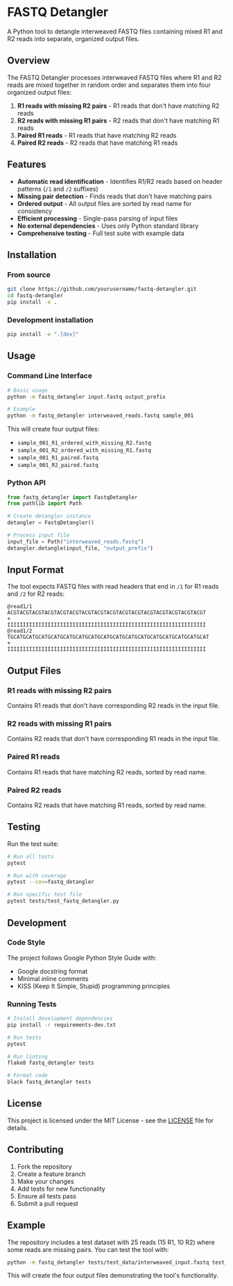 # FASTQ Detangler

A Python tool to detangle interweaved FASTQ files containing mixed R1 and R2 reads into separate, organized output files.

## Overview

The FASTQ Detangler processes interweaved FASTQ files where R1 and R2 reads are mixed together in random order and separates them into four organized output files:

1. **R1 reads with missing R2 pairs** - R1 reads that don't have matching R2 reads
2. **R2 reads with missing R1 pairs** - R2 reads that don't have matching R1 reads
3. **Paired R1 reads** - R1 reads that have matching R2 reads
4. **Paired R2 reads** - R2 reads that have matching R1 reads

## Features

- **Automatic read identification** - Identifies R1/R2 reads based on header patterns (`/1` and `/2` suffixes)
- **Missing pair detection** - Finds reads that don't have matching pairs
- **Ordered output** - All output files are sorted by read name for consistency
- **Efficient processing** - Single-pass parsing of input files
- **No external dependencies** - Uses only Python standard library
- **Comprehensive testing** - Full test suite with example data

## Installation

### From source

```bash
git clone https://github.com/yourusername/fastq-detangler.git
cd fastq-detangler
pip install -e .
```

### Development installation

```bash
pip install -e ".[dev]"
```

## Usage

### Command Line Interface

```bash
# Basic usage
python -m fastq_detangler input.fastq output_prefix

# Example
python -m fastq_detangler interweaved_reads.fastq sample_001
```

This will create four output files:
- `sample_001_R1_ordered_with_missing_R2.fastq`
- `sample_001_R2_ordered_with_missing_R1.fastq`
- `sample_001_R1_paired.fastq`
- `sample_001_R2_paired.fastq`

### Python API

```python
from fastq_detangler import FastqDetangler
from pathlib import Path

# Create detangler instance
detangler = FastqDetangler()

# Process input file
input_file = Path("interweaved_reads.fastq")
detangler.detangle(input_file, "output_prefix")
```

## Input Format

The tool expects FASTQ files with read headers that end in `/1` for R1 reads and `/2` for R2 reads:

```
@read1/1
ACGTACGTACGTACGTACGTACGTACGTACGTACGTACGTACGTACGTACGTACGTACGTACGT
+
IIIIIIIIIIIIIIIIIIIIIIIIIIIIIIIIIIIIIIIIIIIIIIIIIIIIIIIIIIIIIIII
@read1/2
TGCATGCATGCATGCATGCATGCATGCATGCATGCATGCATGCATGCATGCATGCATGCATGCAT
+
IIIIIIIIIIIIIIIIIIIIIIIIIIIIIIIIIIIIIIIIIIIIIIIIIIIIIIIIIIIIIIII
```

## Output Files

### R1 reads with missing R2 pairs
Contains R1 reads that don't have corresponding R2 reads in the input file.

### R2 reads with missing R1 pairs
Contains R2 reads that don't have corresponding R1 reads in the input file.

### Paired R1 reads
Contains R1 reads that have matching R2 reads, sorted by read name.

### Paired R2 reads
Contains R2 reads that have matching R1 reads, sorted by read name.

## Testing

Run the test suite:

```bash
# Run all tests
pytest

# Run with coverage
pytest --cov=fastq_detangler

# Run specific test file
pytest tests/test_fastq_detangler.py
```

## Development

### Code Style

The project follows Google Python Style Guide with:
- Google docstring format
- Minimal inline comments
- KISS (Keep It Simple, Stupid) programming principles

### Running Tests

```bash
# Install development dependencies
pip install -r requirements-dev.txt

# Run tests
pytest

# Run linting
flake8 fastq_detangler tests

# Format code
black fastq_detangler tests
```

## License

This project is licensed under the MIT License - see the [LICENSE](LICENSE) file for details.

## Contributing

1. Fork the repository
2. Create a feature branch
3. Make your changes
4. Add tests for new functionality
5. Ensure all tests pass
6. Submit a pull request

## Example

The repository includes a test dataset with 25 reads (15 R1, 10 R2) where some reads are missing pairs. You can test the tool with:

```bash
python -m fastq_detangler tests/test_data/interweaved_input.fastq test_output
```

This will create the four output files demonstrating the tool's functionality.
